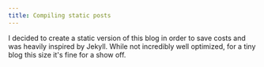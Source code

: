 ```yaml
---
title: Compiling static posts
---
```

I decided to create a static version of this blog in order to save costs and was heavily inspired by Jekyll.
While not incredibly well optimized, for a tiny blog this size it's fine for a show off.